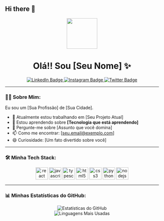 ## Hi there 👋

<!--
**Alaikious/Alaikious** is a ✨ _special_ ✨ repository because its `README.md` (this file) appears on your GitHub profile.

Here are some ideas to get you started:

- 🔭 I’m currently working on ...
- 🌱 I’m currently learning ...
- 👯 I’m looking to collaborate on ...
- 🤔 I’m looking for help with ...
- 💬 Ask me about ...
- 📫 How to reach me: ...
- 😄 Pronouns: ...
- ⚡ Fun fact: ...
-->

<div id="header" align="center">
  <img src="https://media.giphy.com/media/M9gbBd9hFsx5bWgo1j/giphy.gif" width="100"/>
  <h1>Olá!! Sou [Seu Nome] ✨</h1>
</div>

<div id="badges" align="center">
  <a href="https://www.linkedin.com/in/[SEU_LINKEDIN]">
    <img src="https://img.shields.io/badge/LinkedIn-blue?style=for-the-badge&logo=linkedin&logoColor=white" alt="LinkedIn Badge"/>
  </a>
  <a href="https://www.instagram.com/[SEU_INSTAGRAM]">
    <img src="https://img.shields.io/badge/Instagram-E4405F?style=for-the-badge&logo=instagram&logoColor=white" alt="Instagram Badge"/>
  </a>
  <a href="https://twitter.com/[SEU_TWITTER]">
    <img src="https://img.shields.io/badge/Twitter-blue?style=for-the-badge&logo=twitter&logoColor=white" alt="Twitter Badge"/>
  </a>
</div>

---

### 👨‍💻 Sobre Mim:
Eu sou um [Sua Profissão] de [Sua Cidade].

- 🔭 Atualmente estou trabalhando em [Seu Projeto Atual]
- 🌱 Estou aprendendo sobre **[Tecnologia que está aprendendo]**
- 💬 Pergunte-me sobre [Assunto que você domina]
- 📫 Como me encontrar: [seu.email@exemplo.com]
- 😄 Curiosidade: [Um fato divertido sobre você]

---

### 🛠️ Minha Tech Stack:
<div align="center">
  <a><img src="https://cdn.jsdelivr.net/gh/devicons/devicon/icons/react/react-original.svg" height="40" alt="react logo"  /></a>
  <a><img src="https://cdn.jsdelivr.net/gh/devicons/devicon/icons/javascript/javascript-original.svg" height="40" alt="javascript logo"  /></a>
  <a><img src="https://cdn.jsdelivr.net/gh/devicons/devicon/icons/typescript/typescript-original.svg" height="40" alt="typescript logo"  /></a>
  <a><img src="https://cdn.jsdelivr.net/gh/devicons/devicon/icons/html5/html5-original.svg" height="40" alt="html5 logo"  /></a>
  <a><img src="https://cdn.jsdelivr.net/gh/devicons/devicon/icons/css3/css3-original.svg" height="40" alt="css3 logo"  /></a>
  <a><img src="https://cdn.jsdelivr.net/gh/devicons/devicon/icons/python/python-original.svg" height="40" alt="python logo"  /></a>
  <a><img src="https://cdn.jsdelivr.net/gh/devicons/devicon/icons/nodejs/nodejs-original.svg" height="40" alt="nodejs logo"  /></a>
</div>

---

### 📊 Minhas Estatísticas do GitHub:
<div align="center">
  <img src="https://github-readme-stats.vercel.app/api?username=[SEU_USERNAME_DO_GITHUB]&show_icons=true&theme=tokyonight&include_all_commits=true&count_private=true" alt="Estatísticas do GitHub"/>
  <br/>
  <img src="https://github-readme-stats.vercel.app/api/top-langs/?username=[SEU_USERNAME_DO_GITHUB]&layout=compact&langs_count=8&theme=tokyonight" alt="Linguagens Mais Usadas"/>
</div>
